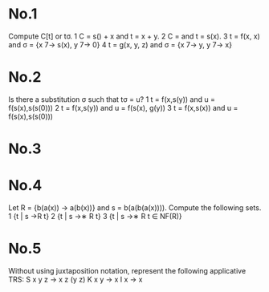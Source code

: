 # No.1

Compute C[t] or tσ.
1 C = s() + x and t = x + y.
2 C = and t = s(x).
3 t = f(x, x) and σ = {x 7→ s(x), y 7→ 0}
4 t = g(x, y, z) and σ = {x 7→ y, y 7→ x}

# No.2

Is there a substitution σ such that tσ = u?
1 t = f(x,s(y)) and u = f(s(x),s(s(0)))
2 t = f(x,s(y)) and u = f(s(x), g(y))
3 t = f(x,s(x)) and u = f(s(x),s(s(0)))

# No.3

# No.4

Let R = {b(a(x)) → a(b(x))} and s = b(a(b(a(x)))).
Compute the following sets.
1 {t | s →R t}
2 {t | s →∗
R t}
3 {t | s →∗
R t ∈ NF(R)}

# No.5

Without using juxtaposition notation, represent the
following applicative TRS:
S x y z → x z (y z)
K x y → x
I x → x
